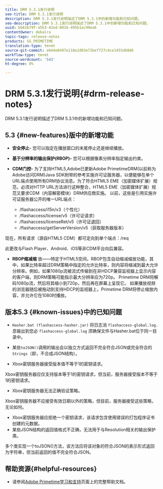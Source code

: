```yaml
---
title: DRM 5.3.1发行说明
seo-title: DRM 5.3.1发行说明
description: DRM 5.3.1发行说明描述了DRM 5.3.1中的新增功能和已知问题。
seo-description: DRM 5.3.1发行说明描述了DRM 5.3.1中的新增功能和已知问题。
uuid: bb61b79f-a5b3-42ed-8016-495b1ac99ea6
contentOwner: dekalra
topic-tags: release-notes
products: SG_PRIMETIME
translation-type: tm+mt
source-git-commit: e644e8497e118e2d03e72bef727c4ce1455d68d6
workflow-type: tm+mt
source-wordcount: '543'
ht-degree: 0%

---
```



# DRM 5.3.1发行说明{#drm-release-notes}

DRM 5.3.1发行说明描述了DRM 5.3.1中的新增功能和已知问题。

## 5.3 {#new-features}版中的新增功能

* **安全停止-** 您可以指定在播放窗口的末尾停止还是继续播放。
* **基于分辨率的输出保护(RBOP)-** 您可以根据像素分辨率指定输出约束。
* **CDM门控-** 为了支持HTML5,Adobe已更新Adobe PrimetimeDRM(以前称为Adobe访问DRM)Java SDK附带的参考实施许可证服务器，以便能够在单个URL端点使用所有DRM协议消息。为了符合HTML5 EME（加密媒体扩展）规范，必须对HTTP URL方法进行这种整合，HTML5 EME（加密媒体扩展）规范又要求CDM（内容解密模块）DRM供应商实施。 以前，这些是引用实施许可证服务器公开的唯一URL端点：

   * /flashaccess/i15n/v3（个性化）
   * /flashaccess/license/v5（许可证请求）
   * /flashaccess/licenseRet/v5（许可证退回）
   * /flashaccess/getServerVersion/v5（获取服务器版本）

现在，所有请求（源自HTML5 CDM）都可定向到单个端点：/req

此更改与Flash Player、Android、iOS等非CDM平台向后兼容。

* **RBOP缩减缩** 放——特定于HTML5空间，RBOP包含自动缩减缩放功能，其中，如果比特率超过DRM策略中指定的允许比特率，则内容将缩减到最大允许分辨率。例如，如果1080p流被流式传输到在非HDCP兼容监视器上显示内容的客户端，则DRM策略可能指示最大分辨率应为720p。 Primetime DRM将解码1080p流，然后将其缩小到720p，然后再在屏幕上呈现它。 如果播放视频的浏览器随后被拖动到支持HDCP的监视器上，Primetime DRM将停止缩放内容，并允许它在1080时播放。

## 版本5.3 {#known-issues}中的已知问题

* `Hasher.bat (flashaccess-hasher.jar)` 将日志消 `flashaccess-global.log.`息输出到您必 `flashaccess-global.log` 须确保文件与Hasher.bat位于同一目录中。

* 某些`toJSON()`调用的输出会以独立方式返回不完全符合JSON或完全符合的`Strings`（即，不合成JSON结构）。

* Xbox密钥服务器接受版本值不等于1的密钥请求。

Xbox密钥服务器应仅支持版本等于1的密钥请求，但当前，服务器接受版本不等于1的密钥请求。

* Xbox密钥服务器无法正确验证策略。

Xbox密钥服务器不应接受有效日期以外的策略，但目前，服务器接受这些策略，无论如何。

* Xbox密钥服务器应拒绝一个密钥请求，该请求包含使用错误的打包程序证书创建的元数据。
* 某些JSON结构的返回值格式不正确，无法用于与Resolution相关的输出保护类。

多个类实现一个toJSON()方法，该方法应将该对象的符合JSON的表示形式返回为字符串，但当前返回的值不完全符合JSON。

## 帮助资源{#helpful-resources}

* 请参阅[Adobe Primetime学习和支持](https://helpx.adobe.com/support/primetime.html)页面上的完整帮助文档。
